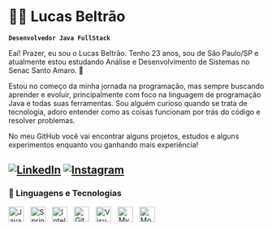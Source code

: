 # 👨‍💻 Lucas Beltrão

**`Desenvolvedor Java FullStack`**

Eaí! Prazer, eu sou o Lucas Beltrão.
Tenho 23 anos, sou de São Paulo/SP e atualmente estou estudando Análise e Desenvolvimento de Sistemas no Senac Santo Amaro. 🚀

Estou no começo da minha jornada na programação, mas sempre buscando aprender e evoluir, principalmente com foco na linguagem de programação Java e todas suas ferramentas. Sou alguém curioso quando se trata de tecnologia, adoro entender como as coisas funcionam por trás do código e resolver problemas.

No meu GitHub você vai encontrar alguns projetos, estudos e alguns experimentos enquanto vou ganhando mais experiência! 

[![LinkedIn](https://img.shields.io/badge/LinkedIn-0077B5?style=for-the-badge&logo=linkedin&logoColor=white)](https://www.linkedin.com/in/lucas-beltr%C3%A3o/)
[![Instagram](https://img.shields.io/badge/Instagram-E4405F?style=for-the-badge&logo=instagram&logoColor=white)](https://www.instagram.com/olucasbeltrao?igsh=bnVrbmtmNGR5Mmxz)
---
### 🤖 Linguagens e Tecnologias

<img align="left" alt="Java" width="30px" style="padding-right:10px;" src="https://cdn.jsdelivr.net/gh/devicons/devicon/icons/java/java-original.svg" />
<img align="left" alt="Spring" width="30px" style="padding-right:10px;" src="https://cdn.jsdelivr.net/gh/devicons/devicon/icons/spring/spring-original.svg" />
<img align="left" alt="IntelliJ IDEA" width="30px" style="padding-right:10px;" src="https://cdn.jsdelivr.net/gh/devicons/devicon/icons/intellij/intellij-original.svg" />
<img align="left" alt="Git" width="30px" style="padding-right:10px;" src="https://cdn.jsdelivr.net/gh/devicons/devicon/icons/git/git-original.svg" />
<img align="left" alt="Visual Studio Code" width="30px" style="padding-right:10px;" src="https://cdn.jsdelivr.net/gh/devicons/devicon/icons/vscode/vscode-original.svg" />
<img align="left" alt="MySQL" width="30px" style="padding-right:10px;" src="https://cdn.jsdelivr.net/gh/devicons/devicon/icons/mysql/mysql-original.svg" />
<img align="left" alt="MongoDB" width="30px" style="padding-right:10px;" src="https://cdn.jsdelivr.net/gh/devicons/devicon/icons/mongodb/mongodb-original.svg" />

<br />





